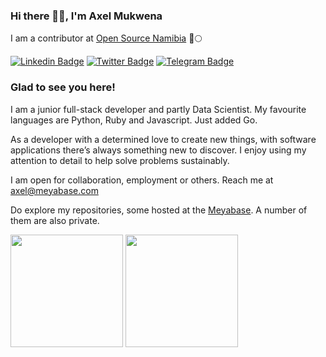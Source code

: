 ### Hi there 👋🏾, I'm Axel Mukwena

I am a contributor at [Open Source Namibia](https://github.com/opennamibia) 🚀🌕

[![Linkedin Badge](https://img.shields.io/badge/-LinkedIn-0e76a8?style=flat-square&logo=Linkedin&logoColor=white)](https://linkedin.com/in/axelmukwena)
[![Twitter Badge](https://img.shields.io/badge/-Twitter-00acee?style=flat-square&logo=Twitter&logoColor=white)](https://twitter.com/axelmukwena)
[![Telegram Badge](https://img.shields.io/badge/-Telegram-0088cc?style=flat-square&logo=Telegram&logoColor=white)](https://t.me/axelmukwena)

### Glad to see you here! &nbsp;

I am a junior full-stack developer and partly Data Scientist. My favourite languages are Python, Ruby and Javascript. Just added Go.

As a developer with a determined love to create new things, with software applications there’s always something new to discover. I enjoy using my attention to detail to help solve problems sustainably.

I am open for collaboration, employment or others. Reach me at axel@meyabase.com

Do explore my repositories, some hosted at the [Meyabase](https://github.com/meyabase/). A number of them are also private.

<p>
  <img height="180em" src="https://github-readme-stats.vercel.app/api?username=axelmukwena&show_icons=true&bg_color=0D1117&text_color=c9d1d9&&&count_private=true&include_all_commits=true" />
  <img height="180em" src="https://github-readme-stats.vercel.app/api/top-langs/?username=axelmukwena&exclude_repo=KNN-Image-Classification&show_icons=true&bg_color=0D1117&text_color=c9d1d9&layout=compact&langs_count=8"/>
</p>
